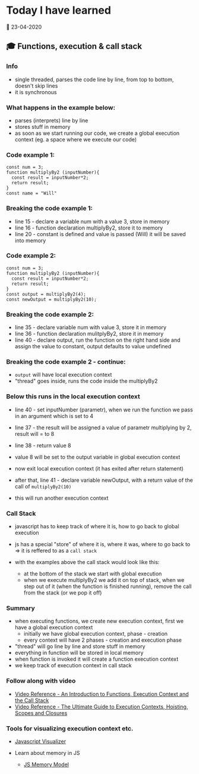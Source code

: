 # Today I have learned

:calendar: 23-04-2020

## :mortar_board: Functions, execution & call stack

### Info
- single threaded, parses the code line by line, from top to bottom, doesn't skip lines
- it is synchronous

### What happens in the example below:
- parses (interprets) line by line
- stores stuff in memory
- as soon as we start running our code, we create a global execution context (eg. a space where we execute our code)

### Code example 1:

```
const num = 3;
function multiplyBy2 (inputNumber){
  const result = inputNumber*2;
  return result;
}
const name = "Will"
```

### Breaking the code example 1:

- line 15 - declare a variable num with a value 3, store in memory
- line 16 - function declaration multiplyBy2, store it to memory
- line 20 - constant is defined and value is passed (Will) it will be saved into memory

### Code example 2:
```
const num = 3;
function multiplyBy2 (inputNumber){
  const result = inputNumber*2;
  return result;
}
const output = multiplyBy2(4);
const newOutput = multiplyBy2(10);
```

### Breaking the code example 2:
- line 35 - declare variable num with value 3, store it in memory
- line 36 - function declaration mulitplyBy2, store it in memory
- line 40 - declare output, run the function on the right hand side and assign the value to constant, output defaults to value undefined

### Breaking the code example 2 - continue:
- `output` will have local execution context
- "thread" goes inside, runs the code inside the multiplyBy2

### Below this runs in the local execution context
- line 40 - set inputNumber (parametr), when we run the function we pass in an argument which is set to 4
- line 37 - the result will be assigned a value of parametr multiplying by 2, result will = to 8
- line 38 - return value 8
- value 8 will be set to the output variable in global execution context

- now exit local execution context (it has exited after return statement)

- after that, line 41 - declare variable newOutput, with a return value of the call of `multiplyBy2(10)`
- this will run another execution context

### Call Stack
- javascript has to keep track of where it is, how to go back to global execution
- js has a special "store" of where it is, where it was, where to go back to => it is reffered to as a `call stack`

- with the examples above the call stack would look like this:
  - at the bottom of the stack we start with global execution
  - when we execute multiplyBy2 we add it on top of stack, when we step out of it (when the function is finished running), remove the call from the stack (or we pop it off)

### Summary
- when executing functions, we create new execution context,
first we have a global execution context
  - initially we have global execution context, phase - creation
  - every context will have 2 phases - creation and execution phase
- "thread" will go line by line and store stuff in memory
- everything in function will be stored in local memory
- when function is invoked it will create a function execution context
- we keep track of execution context in call stack

### Follow along with video

- [Video Reference - An Introduction to Functions, Execution Context and the Call Stack](https://youtu.be/exrc_rLj5iw)
- [Video Reference - The Ultimate Guide to Execution Contexts, Hoisting, Scopes and Closures](https://youtu.be/Nt-qa_LlUH0)

### Tools for visualizing execution context etc.
- [Javascript Visualizer](https://tylermcginnis.com/javascript-visualizer/)

- Learn about memory in JS
  - [JS Memory Model](https://medium.com/@ethannam/javascripts-memory-model-7c972cd2c239)